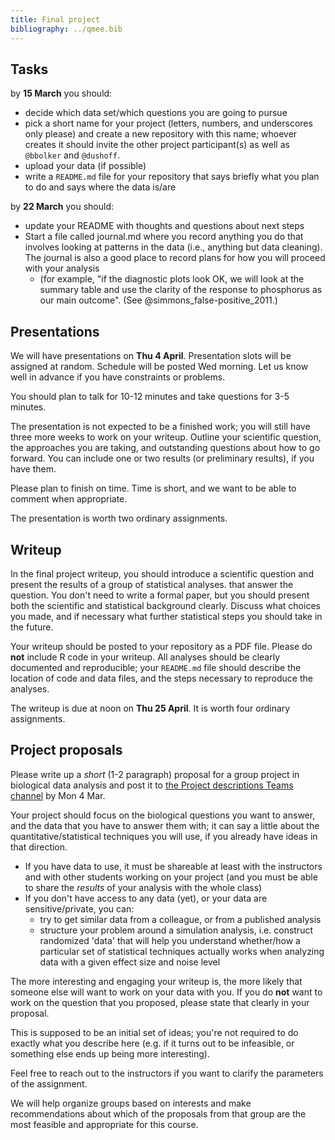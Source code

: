 ```yaml
---
title: Final project
bibliography: ../qmee.bib
---
```


## Tasks

by **15 March** you should:

* decide which data set/which questions you are going to pursue
* pick a short name for your project (letters, numbers, and underscores only please) and create a new repository with this name; whoever creates it should invite the other project participant(s) as well as `@bbolker` and `@dushoff`.
* upload your data (if possible)
* write a `README.md` file for your repository that says briefly what you plan to do and says where the data is/are

by **22 March** you should:

* update your README with thoughts and questions about next steps
* Start a file called journal.md where you record anything you do that involves looking at patterns in the data (i.e., anything but data cleaning). The journal is also a good place to record plans for how you will proceed with your analysis
	* (for example, "if the diagnostic plots look OK, we will look at the summary table and use the clarity of the response to phosphorus as our main outcome". (See @simmons_false-positive_2011.)

## Presentations

We will have presentations on **Thu 4 April**. Presentation slots will be assigned at random. Schedule will be posted Wed morning. Let us know well in advance if you have constraints or problems.

You should plan to talk for 10-12 minutes and take questions for 3-5 minutes. 

The presentation is not expected to be a finished work; you will still have three more weeks to work on your writeup. Outline your scientific question, the approaches you are taking, and outstanding questions about how to go forward. You can include one or two results (or preliminary results), if you have them.

Please plan to finish on time. Time is short, and we want to be able to comment when appropriate.

The presentation is worth two ordinary assignments. 

## Writeup 

In the final project writeup, you should introduce a scientific question and present the results of a group of statistical analyses. that answer the question. You don't need to write a formal paper, but you should present both the scientific and statistical background clearly. Discuss what choices you made, and if necessary what further statistical steps you should take in the future.

Your writeup should be posted to your repository as a PDF file. Please do **not** include R code in your writeup. All analyses should be clearly documented and reproducible; your `README.md` file should describe the location of code and data files, and the steps necessary to reproduce the analyses.

The writeup is due at noon on **Thu 25 April**. It is worth four ordinary assignments. 

## Project proposals

Please write up a *short* (1-2 paragraph) proposal for a group project in biological data analysis and post it to [the Project descriptions Teams channel](https://teams.microsoft.com/_#/school/conversations/Project%20descriptions?threadId=19:2caac1e29b2d4380931e4b6b0c396aa3@thread.tacv2&ctx=channel) by Mon 4 Mar.

Your project should focus on the biological questions you want to answer, and the data that you have to answer them with; it can say a little about the quantitative/statistical techniques you will use, if you already have ideas in that direction. 

* If you have data to use, it must be shareable at least with the instructors and with other students working on your project (and you must be able to share the *results* of your analysis with the whole class)
* If you don't have access to any data (yet), or your data are sensitive/private, you can:
    * try to get similar data from a colleague, or from a published analysis
	* structure your problem around a simulation analysis, i.e. construct randomized 'data' that will help you understand whether/how a particular set of statistical techniques actually works when analyzing data with a given effect size and noise level

The more interesting and engaging your writeup is, the more likely that someone else will want to work on your data with you. If you do **not** want to work on the question that you proposed, please state that clearly in your proposal.

This is supposed to be an initial set of ideas; you're not required to do exactly what you describe here (e.g. if it turns out to be infeasible, or something else ends up being more interesting).

Feel free to reach out to the instructors if you want to clarify the parameters of the assignment.

We will help organize groups based on interests and make recommendations about which of the proposals from that group are the most feasible and appropriate for this course.
